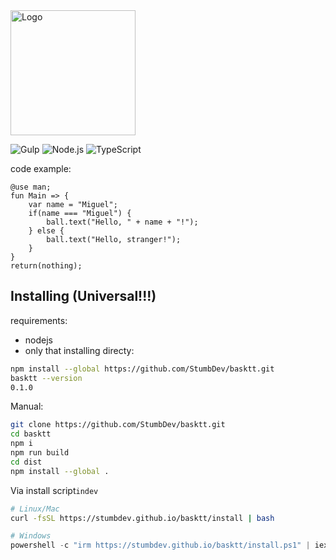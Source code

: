 

<img src="./src/public/img/logo.svg" width="200" alt="Logo">

![Gulp](https://img.shields.io/badge/GULP-%23CF4647.svg?style=for-the-badge&logo=gulp&logoColor=white) ![Node.js](https://img.shields.io/badge/Node.js-%23339933.svg?style=for-the-badge&logo=node.js&logoColor=white) ![TypeScript](https://img.shields.io/badge/TypeScript-%233178C6.svg?style=for-the-badge&logo=typescript&logoColor=white)

code example:
```basktt
@use man;
fun Main => {
    var name = "Miguel";
    if(name === "Miguel") {
        ball.text("Hello, " + name + "!");
    } else {
        ball.text("Hello, stranger!");
    }
}
return(nothing);
```
## Installing (Universal!!!)
requirements:
- nodejs
- only that
installing directy:
```bash
npm install --global https://github.com/StumbDev/basktt.git
basktt --version
0.1.0
```
Manual:
```bash
git clone https://github.com/StumbDev/basktt.git
cd basktt
npm i
npm run build
cd dist
npm install --global .
```

Via install script`indev`
```bash
# Linux/Mac
curl -fsSL https://stumbdev.github.io/basktt/install | bash
```
```powershell
# Windows
powershell -c "irm https://stumbdev.github.io/basktt/install.ps1" | iex"
```
